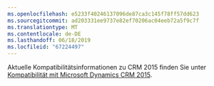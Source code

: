 ```yaml
---
ms.openlocfilehash: e5233f40246137096de87ca3c145f78ff57dd623
ms.sourcegitcommit: ad203331ee9737e82ef70206ac04eeb72a5f9c7f
ms.translationtype: MT
ms.contentlocale: de-DE
ms.lasthandoff: 06/18/2019
ms.locfileid: "67224497"
---
```

Aktuelle Kompatibilitätsinformationen zu CRM 2015 finden Sie unter [Kompatibilität mit Microsoft Dynamics CRM 2015](https://support.microsoft.com/en-us/kb/3018360).